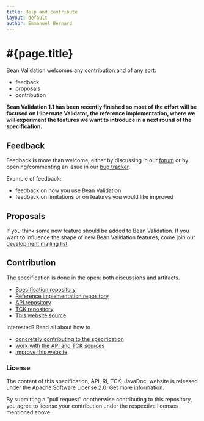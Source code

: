 ```yaml
---
title: Help and contribute
layout: default
author: Emmanuel Bernard
---
```


# #{page.title}

Bean Validation welcomes any contribution and of any sort:

* feedback
* proposals
* contribution

**Bean Validation 1.1 has been recently finished so most of the effort will be
focused on Hibernate Validator, the reference implementation, where we will
experiment the features we want to introduce in a next round of the
specification.**

## Feedback

Feedback is more than welcome, either by discussing in our  [forum](https://forum.hibernate.org/viewforum.php?f=26) or by opening/commenting an issue in our [bug tracker](/issues).

Example of feedback:

* feedback on how you use Bean Validation
* feedback on limitations or on features you would like improved

## Proposals

If you think some new feature should be added to Bean Validation. If you want to influence the shape of new Bean Validation features, come join our [development mailing list](https://lists.jboss.org/mailman/listinfo/beanvalidation-dev).

## Contribution

The specification is done in the open: both discussions and artifacts.

* [Specification repository](https://github.com/beanvalidation/beanvalidation-spec)
* [Reference implementation repository](https://github.com/hibernate/hibernate-validator)
* [API repository](https://github.com/beanvalidation/beanvalidation-api)
* [TCK repository](https://github.com/beanvalidation/beanvalidation-tck)
* [This website source](https://github.com/beanvalidation/beanvalidation.org)

Interested? Read all about how to

* [concretely contributing to the specification](specification)
* [work with the API and TCK sources](coding)
* [improve this website](site).

### License

The content of this specification, API, RI, TCK, JavaDoc, website is released under the Apache Software License 2.0. [Get more information](/licensing/).

By submitting a "pull request" or otherwise contributing to this repository, you agree to license your contribution
under the respective licenses mentioned above.


